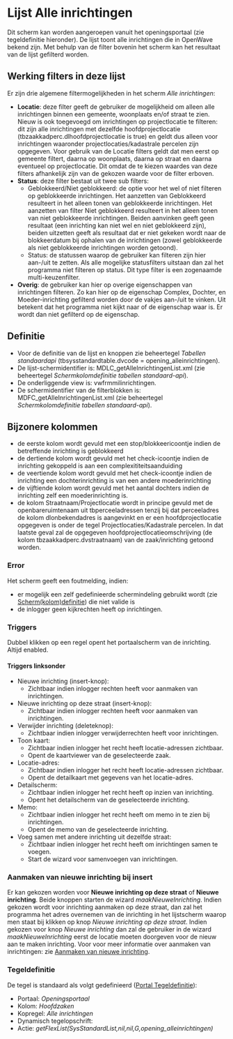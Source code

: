 # Lijst Alle inrichtingen

Dit scherm kan worden aangeroepen vanuit het openingsportaal (zie tegeldefinitie hieronder). De lijst toont alle inrichtingen die in OpenWave bekend zijn. Met behulp van de filter bovenin het scherm kan het resultaat van de lijst gefilterd worden.

## Werking filters in deze lijst

Er zijn drie algemene filtermogelijkheden in het scherm _Alle inrichtingen_:

- **Locatie**: deze filter geeft de gebruiker de mogelijkheid om alleen alle inrichtingen binnen een gemeente, woonplaats en/of straat te zien. Nieuw is ook toegevoegd om inrichtingen op projectlocatie te filteren: dit zijn alle inrichtingen met dezelfde hoofdprojectlocatie (tbzaakkadperc.dlhoofdprojectlocatie is true) en geldt dus alleen voor inrichtingen waaronder projectlocaties/kadastrale percelen zijn opgegeven. Voor gebruik van de Locatie filters geldt dat men eerst op gemeente filtert, daarna op woonplaats, daarna op straat en daarna eventueel op projectlocatie. Dit omdat de te kiezen waardes van deze filters afhankelijk zijn van de gekozen waarde voor de filter erboven.
- **Status**: deze filter bestaat uit twee sub filters:
  - Geblokkeerd/Niet geblokkeerd: de optie voor het wel of niet filteren op geblokkeerde inrichtingen. Het aanzetten van Geblokkeerd resulteert in het alleen tonen van geblokkeerde inrichtingen. Het aanzetten van filter Niet geblokkeerd resulteert in het alleen tonen van niet geblokkeerde inrichtingen. Beiden aanvinken geeft geen resultaat (een inrichting kan niet wel en niet geblokkeerd zijn), beiden uitzetten geeft als resultaat dat er niet gekeken wordt naar de blokkeerdatum bij ophalen van de inrichtingen (zowel geblokkeerde als niet geblokkeerde inrichtingen worden getoond).
  - Status: de statussen waarop de gebruiker kan filteren zijn hier aan-/uit te zetten. Als alle mogelijke statusfilters uitstaan dan zal het programma niet filteren op status. Dit type filter is een zogenaamde multi-keuzenfilter.
- **Overig**: de gebruiker kan hier op overige eigenschappen van inrichtingen filteren. Zo kan hier op de eigenschap Complex, Dochter, en Moeder-inrichting gefilterd worden door de vakjes aan-/uit te vinken. Uit betekent dat het programma niet kijkt naar of de eigenschap waar is. Er wordt dan niet gefilterd op de eigenschap.

## Definitie

- Voor de definitie van de lijst en knoppen zie beheertegel _Tabellen standaardapi_ (tbsysstandardtable.dvcode = opening_alleinrichtingen).
- De lijst-schermidentifier is: MDLC_getAlleInrichtingenList.xml (zie beheertegel _Schermkolomdefinitie tabellen standaard-api_).
- De onderliggende view is: vwfrmmilinrichtingen.
- De schermidentifier van de filterblokken is: MDFC_getAlleInrichtingenList.xml (zie beheertegel _Schermkolomdefinitie tabellen standaard-api_).

## Bijzonere kolommen

- de eerste kolom wordt gevuld met een stop/blokkeericoontje indien de betreffende inrichting is geblokkeerd
- de dertiende kolom wordt gevuld met het check-icoontje indien de inrichting gekoppeld is aan een complexititeitsaanduiding
- de veertiende kolom wordt gevuld met het check-icoontje indien de inrichting een dochterinrichting is van een andere moederinrichting
- de vijftiende kolom wordt gevuld met het aantal dochters indien de inrichting zelf een moederinrichting is.
- de kolom Straatnaam/Projectlocatie wordt in principe gevuld met de openbareruimtenaam uit tbperceeladressen tenzij bij dat perceeladres de kolom dlonbekendadres is aangevinkt en er een hoofdprojectlocatie opgegeven is onder de tegel Projectlocaties/Kadastrale percelen. In dat laatste geval zal de opgegeven hoofdprojectlocatieomschrijving (de kolom tbzaakkadperc.dvstraatnaam) van de zaak/inrichting getoond worden.

### Error

Het scherm geeft een foutmelding, indien:

- er mogelijk een zelf gedefinieerde schermindeling gebruikt wordt (zie [Scherm(kolom)definitie](/docs/instellen_inrichten/schermdefinitie.md)) die niet valide is
- de inlogger geen kijkrechten heeft op inrichtingen.

### Triggers

Dubbel klikken op een regel opent het portaalscherm van de inrichting. Altijd enabled.

#### Triggers linksonder

- Nieuwe inrichting (insert-knop):
  - Zichtbaar indien inlogger rechten heeft voor aanmaken van inrichtingen.
- Nieuwe inrichting op deze straat (insert-knop):
  - Zichtbaar indien inlogger rechten heeft voor aanmaken van inrichtingen.
- Verwijder inrichting (deleteknop):
  - Zichtbaar indien inlogger verwijderrechten heeft voor inrichtingen.
- Toon kaart:
  - Zichtbaar indien inlogger het recht heeft locatie-adressen zichtbaar.
  - Opent de kaartviewer van de geselecteerde zaak.
- Locatie-adres:
  - Zichtbaar indien inlogger het recht heeft locatie-adressen zichtbaar.
  - Opent de detailkaart met gegevens van het locatie-adres.
- Detailscherm:
  - Zichtbaar indien inlogger het recht heeft op inzien van inrichting.
  - Opent het detailscherm van de geselecteerde inrichting.
- Memo:
  - Zichtbaar indien inlogger het recht heeft om memo in te zien bij inrichtingen.
  - Opent de memo van de geselecteerde inrichting.
- Voeg samen met andere inrichting uit dezelfde straat:
  - Zichtbaar indien inlogger het recht heeft om inrichtingen samen te voegen.
  - Start de wizard voor samenvoegen van inrichtingen.

### Aanmaken van nieuwe inrichting bij insert

Er kan gekozen worden voor **Nieuwe inrichting op deze straat** of **Nieuwe inrichting**. Beide knoppen starten de wizard _maakNieuweInrichting_. Indien gekozen wordt voor inrichting aanmaken op deze straat, dan zal het programma het adres overnemen van de inrichting in het lijstscherm waarop men staat bij klikken op knop _Nieuwe inrichting op deze straat_. Indien gekozen voor knop _Nieuwe inrichting_ dan zal de gebruiker in de wizard _maakNieuweInrichting_ eerst de locatie moeten doorgeven voor de nieuw aan te maken inrichting. Voor voor meer informatie over aanmaken van inrichtingen: zie [Aanmaken van nieuwe inrichting](/docs/probleemoplossing/programmablokken/maak_nieuwe_inrichting.md).

### Tegeldefinitie

De tegel is standaard als volgt gedefinieerd ([Portal Tegeldefinitie](/docs/instellen_inrichten/portaldefinitie/portal_tegel.md)):

- Portaal: _Openingsportaal_
- Kolom: _Hoofdzaken_
- Kopregel: _Alle inrichtingen_
- Dynamisch tegelopschrift:
- Actie: _getFlexList(SysStandardList,nil,nil,G,opening_alleinrichtingen)_
